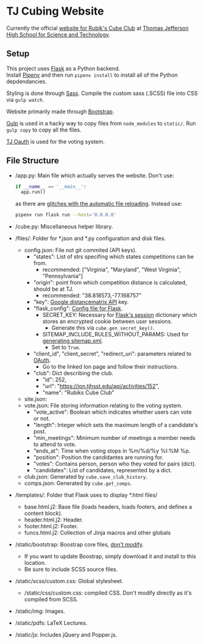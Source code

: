 # TJ Cubing Website

Currently the official [website for Rubik's Cube Club](https://activities.tjhsst.edu/cubing/) at [Thomas Jefferson High School for Science and Technology](https://tjhsst.fcps.edu/).

## Setup
This project uses [Flask](http://flask.pocoo.org/) as a Python backend.  
Install [Pipenv](https://docs.pipenv.org/en/latest/install/#installing-pipenv) and then run `pipenv install` to install all of the Python depdendancies.

Styling is done through [Sass](https://sass-lang.com/). Compile the custom sass (.SCSS) file into CSS via `gulp watch`.

Website primarily made through [Bootstrap](https://getbootstrap.com).

[Gulp](https://gulpjs.com/) is used in a hacky way to copy files from `node_modules` to `static/`. Run `gulp copy` to copy all the files. 

[TJ Oauth](https://ion.readthedocs.io/en/latest/developing/oauth.html) is used for the voting system.

## File Structure

- /app.py: Main file which actually serves the website. Don't use:

    ```python
    if __name__ == '__main__':
      app.run()
    ```
      
    as there are [glitches with the automatic file reloading](http://flask.pocoo.org/docs/1.0/server/#in-code).
    Instead use: 
    
    ```bash
    pipenv run flask run --host='0.0.0.0'
    ```

- /cube.py: Miscellaneous helper library.


- /files/: Folder for *.json and *.py configuration and disk files.
  - config.json: File not git commited (API keys).
    - "states": List of strs specifing which states competitions can be from.
      - recommended: ["Virginia", "Maryland", "West Virginia", "Pennsylvania"]
    - "origin": point from which competition distance is calculated, should be at TJ.
      - recommended: "38.818573,-77.168757" 
    - "key": [Google distancematrix API](https://developers.google.com/maps/documentation/distance-matrix/start) key.
    - "flask_config": [Config file for Flask](http://flask.pocoo.org/docs/1.0/config/).
      - SECRET_KEY: Necessary for [Flask's session](http://flask.pocoo.org/docs/1.0/quickstart/#sessions) dictionary which stores an encrypted cookie between user sessions.
        - Generate this via `cube.gen_secret_key()`.
      - SITEMAP_INCLUDE_RULES_WITHOUT_PARAMS: Used for [generating sitemap.xml](https://flask-sitemap.readthedocs.io/en/latest/). 
        - Set to `True`.
    - "client_id", "client_secret", "redirect_uri": parameters related to [OAuth](https://requests-oauthlib.readthedocs.io/en/latest/).
      - Go to the linked Ion page and follow their instructions.
    - "club": Dict describing the club.
      - "id": 252, 
      - "url": "https://ion.tjhsst.edu/api/activities/152", 
      - "name": "Rubiks Cube Club"
  - site.json: 
  - vote.json: File storing information relating to the voting system.
    - "vote_active": Boolean which indicates whether users can vote or not.
    - "length": Integer which sets the maximum length of a candidate's post.
    - "min_meetings": Minimum number of meetings a member needs to attend to vote.
    - "ends_at": Time when voting stops in %m/%d/%y %I:%M %p.
    - "position": Position the candidantes are running for.
    - "votes": Contains person, person who they voted for pairs (dict).
    - "candidates": List of candidates, represented by a dict.
  - club.json: Generated by `cube.save_club_history`.
  - comps.json: Generated by `cube.get_comps`.
    

- /templates/: Folder that Flask uses to display *.html files/
  - base.html.j2: Base file (loads headers, loads footers, and defines a content block).
  - header.html.j2: Header.
  - footer.html.j2: Footer. 
  - funcs.html.j2: Collection of Jinja macros and other globals


- /static/bootstrap: Boostrap core files, [don't modify](https://getbootstrap.com/docs/4.3/getting-started/theming/).
  - If you want to update Boostrap, simply download it and install to this location.
  - Be sure to include SCSS source files. 


- /static/scss/custom.css: Global stylesheet.
  - /static/css/custom.css: compiled CSS. Don't modify directly as it's compiled from SCSS.
  
  
- /static/img: Images.
- /static/pdfs: LaTeX Lectures.
- /static/js: Includes jQuery and Popper.js.
